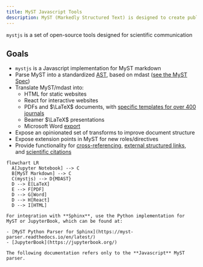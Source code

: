 ```yaml
---
title: MyST Javascript Tools
description: MyST (Markedly Structured Text) is designed to create publication-quality documents written entirely in Markdown.
---
```


`mystjs` is a set of open-source tools designed for scientific communication

## Goals

- `mystjs` is a Javascript implementation for MyST markdown
- Parse MyST into a standardized [AST](wiki:Abstract_Syntax_Tree), based on mdast ([see the MyST Spec](https://spec.myst.tools))
- Translate MyST/mdast into:
  - HTML for static websites
  - React for interactive websites
  - PDFs and $\LaTeX$ documents, with [specific templates for over 400 journals](./creating-pdf-documents.md)
  - Beamer $\LaTeX$ presentations
  - Microsoft Word [export](./creating-word-documents.md)
- Expose an opinionated set of transforms to improve document structure
- Expose extension points in MyST for new roles/directives
- Provide functionality for [cross-referencing](./cross-references.md), [external structured links](./external-references.md), and [scientific citations](./citations.md)

```{mermaid}
flowchart LR
  A[Jupyter Notebook] --> C
  B[MyST Markdown] --> C
  C(mystjs) --> D{MDAST}
  D --> E[LaTeX]
  E --> F[PDF]
  D --> G[Word]
  D --> H[React]
  D --> I[HTML]
```

```{important}
For integration with **Sphinx**, use the Python implementation for MyST or JupyterBook, which can be found at:

- [MyST Python Parser for Sphinx](https://myst-parser.readthedocs.io/en/latest/)
- [JupyterBook](https://jupyterbook.org/)

The following documentation refers only to the **Javascript** MyST parser.
```
